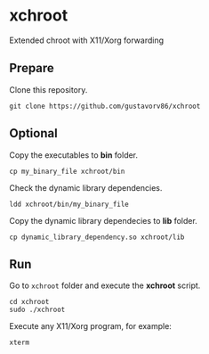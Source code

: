xchroot
=======

Extended chroot with X11/Xorg forwarding

Prepare
-------

Clone this repository.

`git clone https://github.com/gustavorv86/xchroot`

Optional
--------

Copy the executables to __bin__ folder.

`cp my_binary_file xchroot/bin`

Check the dynamic library dependencies.

`ldd xchroot/bin/my_binary_file`

Copy the dynamic library dependecies to __lib__ folder.

`cp dynamic_library_dependency.so xchroot/lib`

Run
---

Go to `xchroot` folder and execute the __xchroot__ script.

```
cd xchroot
sudo ./xchroot
```

Execute any X11/Xorg program, for example:

`xterm`
